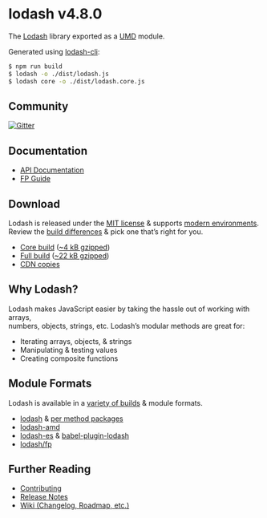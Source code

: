 # lodash v4.8.0

The [Lodash](https://lodash.com/) library exported as a [UMD](https://github.com/umdjs/umd) module.

Generated using [lodash-cli](https://www.npmjs.com/package/lodash-cli):
```bash
$ npm run build
$ lodash -o ./dist/lodash.js
$ lodash core -o ./dist/lodash.core.js
```

## Community

[![Gitter](https://badges.gitter.im/lodash/lodash.svg)](https://gitter.im/lodash/lodash)

## Documentation

  * [API Documentation](https://lodash.com/docs)
  * [FP Guide](https://github.com/lodash/lodash/wiki/FP-Guide)

## Download

Lodash is released under the [MIT license](https://raw.githubusercontent.com/lodash/lodash/4.8.0/LICENSE) & supports [modern environments](#support).<br>
Review the [build differences](https://github.com/lodash/lodash/wiki/build-differences) & pick one that’s right for you.

 * [Core build](https://raw.githubusercontent.com/lodash/lodash/4.8.0/dist/lodash.core.js) ([~4 kB gzipped](https://raw.githubusercontent.com/lodash/lodash/4.8.0/dist/lodash.core.min.js))
 * [Full build](https://raw.githubusercontent.com/lodash/lodash/4.8.0/dist/lodash.js) ([~22 kB gzipped](https://raw.githubusercontent.com/lodash/lodash/4.8.0/dist/lodash.min.js))
 * [CDN copies](https://www.jsdelivr.com/projects/lodash)

## Why Lodash?

Lodash makes JavaScript easier by taking the hassle out of working with arrays,<br>
numbers, objects, strings, etc. Lodash’s modular methods are great for:

* Iterating arrays, objects, & strings
* Manipulating & testing values
* Creating composite functions

## Module Formats

Lodash is available in a [variety of builds](https://lodash.com/custom-builds) & module formats.

 * [lodash](https://www.npmjs.com/package/lodash) & [per method packages](https://www.npmjs.com/browse/keyword/lodash-modularized)
 * [lodash-amd](https://www.npmjs.com/package/lodash-amd)
 * [lodash-es](https://www.npmjs.com/package/lodash-es) & [babel-plugin-lodash](https://www.npmjs.com/package/babel-plugin-lodash)
 * [lodash/fp](https://github.com/lodash/lodash/tree/4.8.0-npm/fp)

## Further Reading

  * [Contributing](https://github.com/lodash/lodash/blob/4.8.0/.github/CONTRIBUTING.md)
  * [Release Notes](https://github.com/lodash/lodash/releases/tag/4.0.0)
  * [Wiki (Changelog, Roadmap, etc.)](https://github.com/lodash/lodash/wiki)

